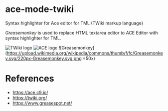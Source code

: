 # ace-mode-twiki
Syntax highlighter for Ace editor for TML (TWiki markup language)

*Greasemonkey* is used to replace HTML textarea editor to ACE Editor with syntax highlighter for TML.

![TWiki logo](https://twiki.org/p/pub/TWiki04x01/TWikiLogos/T-logo-88x31-t.gif)
![ACE logo](https://ace.c9.io/doc/site/images/ace-tab.png)
![Greasemonkey](https://upload.wikimedia.org/wikipedia/commons/thumb/f/fc/Greasemonkey.svg/220px-Greasemonkey.svg.png =50x)

# References

* https://ace.c9.io/
* https://twiki.org/
* https://www.greasespot.net/
